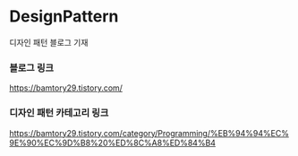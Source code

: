 # DesignPattern
디자인 패턴 블로그 기재<br>

### 블로그 링크
https://bamtory29.tistory.com/

### 디자인 패턴 카테고리 링크
https://bamtory29.tistory.com/category/Programming/%EB%94%94%EC%9E%90%EC%9D%B8%20%ED%8C%A8%ED%84%B4
